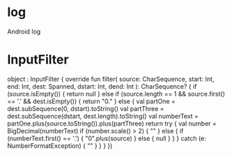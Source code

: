 # log
Android log
# InputFilter
object : InputFilter {
            override fun filter(
                source: CharSequence,
                start: Int,
                end: Int,
                dest: Spanned,
                dstart: Int,
                dend: Int
            ): CharSequence? {
                if (source.isEmpty()) {
                    return null
                } else if (source.length == 1 && source.first() == '.' && dest.isEmpty()) {
                    return "0."
                } else {
                    val partOne = dest.subSequence(0, dstart).toString()
                    val partThree = dest.subSequence(dstart, dest.length).toString()
                    val numberText = partOne.plus(source.toString()).plus(partThree)
                    return try {
                        val number = BigDecimal(numberText)
                        if (number.scale() > 2) {
                            ""
                        } else {
                            if (numberText.first() == '.') {
                                "0".plus(source)
                            } else {
                                null
                            }
                        }
                    } catch (e: NumberFormatException) {
                        ""
                    }
                }
            }
        })
